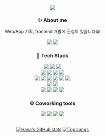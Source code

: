 <div align="center">
  <img src="https://capsule-render.vercel.app/api?type=transparent&height=200&section=header&text=Hana%20Ko&fontSize=80&animation=fadeIn&fontColor=2f80ed&fontAlignY=38&desc=Github%20Profile&descAlign=60" />

  <div>
    <h3> ✨ About me </h3>
    Web/App 기획, frontend 개발에 관심이 있습니다😀 </br></br>
    <a href="https://velog.io/@ko9612"><img src="https://img.shields.io/badge/Velog-20C997?style=for-the-badge&logo=Velog&logoColor=white"/></a>
    <a href="mailto:koone129@gmail.com"><img src="https://img.shields.io/badge/Gmail-EA4335?style=for-the-badge&logo=Gmail&logoColor=white"/></a>
  </div>
  
  <div>
    <h3> 🧱 Tech Stack </h3>
    <img src="https://img.shields.io/badge/javascript-F7DF1E?style=for-the-badge&logo=javascript&logoColor=white">
    <img src="https://img.shields.io/badge/TypeScript-3178C6?style=for-the-badge&logo=TypeScript&logoColor=white"/>
    <img src="https://img.shields.io/badge/Python-3766AB?style=for-the-badge&logo=Python&logoColor=white"/> </br>
    <img src="https://img.shields.io/badge/HTML-E34F26?style=for-the-badge&logo=HTML5&logoColor=white"/>
    <img src="https://img.shields.io/badge/CSS3-F68212?style=for-the-badge&logo=tailwindcss&logoColor=white"/>
    <img src="https://img.shields.io/badge/Tailwind%20CSS-06B6D4?style=for-the-badge&logo=CSS3&logoColor=white"/>
    <img src = "https://img.shields.io/badge/styled--components-DB7093?style=for-the-badge&logo=styled-components&logoColor=white"> </br>
    <img src="https://img.shields.io/badge/React-61DAFB?style=for-the-badge&logo=React&logoColor=white"/>
    <img src="https://img.shields.io/badge/Next.js-000000?style=for-the-badge&logo=Next.js&logoColor=white"/>
    <img src="https://img.shields.io/badge/Redux-764ABC?style=for-the-badge&logo=Redux&logoColor=white"/>
    <img src="https://img.shields.io/badge/Recoil-FD2251?style=for-the-badge&logo=Recoil&logoColor=white"/>
    <img src="https://img.shields.io/badge/Zustand-5C2D0F?style=for-the-badge&logo=Zustand&logoColor=white"/>
    <img src="https://img.shields.io/badge/Storybook-FF4785?style=for-the-badge&logo=Storybook&logoColor=white"/><br/>
    <img src="https://img.shields.io/badge/Amazon%20S3-569A31?style=for-the-badge&logo=Amazon%20S3&logoColor=white">
    <img src="https://img.shields.io/badge/Vercel-000000?style=for-the-badge&logo=Vercel&logoColor=white"/><br/>
    <img src="https://img.shields.io/badge/AdobeXD-FF61F6?style=for-the-badge&logo=AdobeXD&logoColor=white"/>
    <img src="https://img.shields.io/badge/AdobeInDesign-FF3366?style=for-the-badge&logo=AdobeInDesign&logoColor=white"/>
    <img src="https://img.shields.io/badge/AdobePhotoshop-31A8FF?style=for-the-badge&logo=AdobePhotoshop&logoColor=white"/>
    <img src="https://img.shields.io/badge/AdobeIllustrator-FF9A00?style=for-the-badge&logo=AdobeIllustrator&logoColor=white"/>
  </div>
  
  <div>
    <h3> ⚙ Coworking tools </h3>
    <img src="https://img.shields.io/badge/GitHub-181717?style=for-the-badge&logo=GitHub&logoColor=white"/>
    <img src="https://img.shields.io/badge/Postman-FF6C37?style=for-the-badge&logo=Postman&logoColor=white"/>
    <img src="https://img.shields.io/badge/Figma-F24E1E?style=for-the-badge&logo=Figma&logoColor=white"/>
    <img src="https://img.shields.io/badge/Notion-000000?style=for-the-badge&logo=Notion&logoColor=white"/>
  </div>
  
  <br />

[![Hana's GitHub stats](https://github-readme-stats.vercel.app/api?username=ko9612&count_private=true&show_icons=true&rank_icon=github)](https://github.com/anuraghazra/github-readme-stats)
[![Top Langs](https://github-readme-stats.vercel.app/api/top-langs/?username=ko9612&layout=compact)](https://github.com/anuraghazra/github-readme-stats)

</div>
